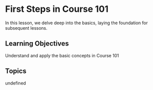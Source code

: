 # First Steps in Course 101

In this lesson, we delve deep into the basics, laying the foundation for subsequent lessons.

## Learning Objectives
Understand and apply the basic concepts in Course 101

## Topics
undefined